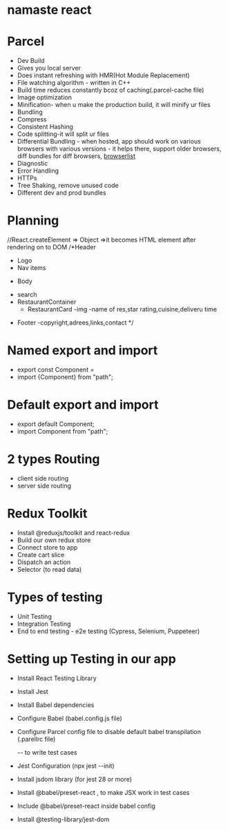 # namaste react


# Parcel
- Dev Build
- Gives you local server
- Does instant refreshing with HMR(Hot Module Replacement)
- File watching algorithm - written in C++
- Build time reduces constantly bcoz of caching(.parcel-cache file)
- Image optimization
- Minification- when u make the production build, it will minify ur files
- Bundling
- Compress
- Consistent Hashing
- Code splitting-it will split ur files
- Differential Bundling - when hosted, app should work on various browsers with various versions - it helps there, support older browsers, diff bundles for diff browsers, [browserlist](https://browserslist.dev/?q=bGFzdCAyIHZlcnNpb25z)
-  Diagnostic
- Error Handling
- HTTPs
- Tree Shaking, remove unused code
- Different dev and prod bundles



# Planning

//React.createElement => Object =>it becomes HTML element after rendering on to DOM
/*Header
- Logo
- Nav items
* Body
 - search
 - RestaurantContainer
   - RestaurantCard
     -img
     -name of res,star rating,cuisine,deliveru time
* Footer
-copyright,adrees,links,contact
*/

# Named export and import
 - export const Component =
 - import {Component} from "path";

# Default export and import
- export default Component;
- import Component from "path";

# 2 types Routing
- client side routing
- server side routing



# Redux Toolkit
- Install @reduxjs/toolkit and react-redux
- Build our own  redux store
- Connect store to app
- Create cart slice
- Dispatch an action
- Selector (to read data)

# Types of testing 
- Unit Testing
- Integration Testing
- End to end testing - e2e testing (Cypress, Selenium, Puppeteer)

# Setting up Testing in our app
- Install React Testing Library
- Install Jest
- Install Babel dependencies
- Configure Babel (babel.config.js file)
- Configure Parcel config file to disable default babel transpilation (.parellrc file)

  -- to write test cases
- Jest Configuration  (npx jest --init)
- Install jsdom library (for jest 28 or more)
- Install @babel/preset-react , to make JSX work in test cases
- Include @babel/preset-react inside babel config
- Install @testing-library/jest-dom